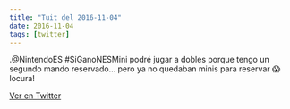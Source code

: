 ```yaml
---
title: "Tuit del 2016-11-04"
date: 2016-11-04
tags: [twitter]
---
```


.@NintendoES #SiGanoNESMini podré jugar a dobles porque tengo un segundo mando reservado… pero ya no quedaban minis para reservar 😱 locura!



[Ver en Twitter](https://twitter.com/i/web/status/794569561970511872)
